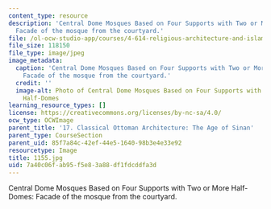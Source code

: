 ```yaml
---
content_type: resource
description: 'Central Dome Mosques Based on Four Supports with Two or More Half-Domes:
  Facade of the mosque from the courtyard.'
file: /ol-ocw-studio-app/courses/4-614-religious-architecture-and-islamic-cultures-fall-2002/7a40c06fab95f5e83a88df1fdcddfa3d_1155.jpg
file_size: 118150
file_type: image/jpeg
image_metadata:
  caption: 'Central Dome Mosques Based on Four Supports with Two or More Half-Domes:
    Facade of the mosque from the courtyard.'
  credit: ''
  image-alt: Photo of Central Dome Mosques Based on Four Supports with Two or More
    Half-Domes
learning_resource_types: []
license: https://creativecommons.org/licenses/by-nc-sa/4.0/
ocw_type: OCWImage
parent_title: '17. Classical Ottoman Architecture: The Age of Sinan'
parent_type: CourseSection
parent_uid: 85f7a84c-42ef-44e5-1640-98b3e4e33e92
resourcetype: Image
title: 1155.jpg
uid: 7a40c06f-ab95-f5e8-3a88-df1fdcddfa3d
---
```

Central Dome Mosques Based on Four Supports with Two or More Half-Domes: Facade of the mosque from the courtyard.